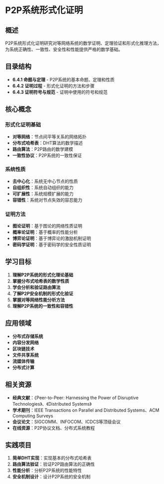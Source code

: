 # P2P系统形式化证明

## 概述

P2P系统形式化证明研究对等网络系统的数学证明、定理验证和形式化推理方法，为系统正确性、一致性、安全性和性能提供严格的数学基础。

## 目录结构

- **6.4.1 命题与定理** - P2P系统的基本命题、定理和性质
- **6.4.2 证明过程** - 形式化证明的方法和步骤
- **6.4.3 证明符号与规范** - 证明中使用的符号和规范

## 核心概念

### 形式化证明基础

- **对等网络**：节点间平等关系的网络拓扑
- **分布式哈希表**：DHT算法的数学描述
- **路由算法**：P2P路由的数学建模
- **一致性协议**：P2P系统的一致性保证

### 系统性质

- **去中心化**：系统无中心节点的性质
- **自组织性**：系统自动组织的能力
- **可扩展性**：系统规模扩展的能力
- **容错性**：系统对节点失效的容忍能力

### 证明方法

- **图论证明**：基于图论的网络性质证明
- **概率论证明**：基于概率的性能分析
- **博弈论证明**：基于博弈论的激励机制证明
- **密码学证明**：基于密码学的安全性质证明

## 学习目标

1. **理解P2P系统的形式化理论基础**
2. **掌握分布式哈希表的数学性质**
3. **学会分析和验证路由算法**
4. **了解P2P安全机制的形式化验证**
5. **掌握对等网络性能分析方法**
6. **理解P2P系统的一致性和容错性**

## 应用领域

- **分布式存储系统**
- **内容分发网络**
- **区块链技术**
- **文件共享系统**
- **流媒体传输**
- **分布式计算**

## 相关资源

- **经典文献**：《Peer-to-Peer: Harnessing the Power of Disruptive Technologies》、《Distributed Systems》
- **学术期刊**：IEEE Transactions on Parallel and Distributed Systems、ACM Computing Surveys
- **会议论文**：SIGCOMM、INFOCOM、ICDCS等顶级会议
- **在线资源**：P2P协议文档、分布式系统教程

## 实践项目

1. **简单DHT实现**：实现基本的分布式哈希表
2. **路由算法验证**：验证P2P路由算法的正确性
3. **性能分析**：分析P2P系统的性能特性
4. **安全机制设计**：设计P2P系统的安全机制
